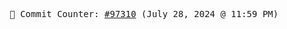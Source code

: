 <p align="center">
    <samp>
        📮 Commit Counter: <a href="https://github.com/Javascript-void0/Javascript-void0/commits/main">#97310</a> (July 28, 2024 @ 11:59 PM)
    </samp>
</p>